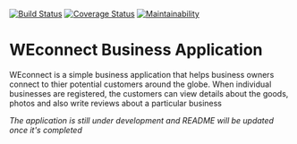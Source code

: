[![Build Status](https://travis-ci.org/xquire24/WEconnect.svg?branch=develop)](https://travis-ci.org/xquire24/WEconnect)
[![Coverage Status](https://coveralls.io/repos/github/xquire24/WEconnect/badge.svg?branch=develop)](https://coveralls.io/github/xquire24/WEconnect?branch=develop)
[![Maintainability](https://api.codeclimate.com/v1/badges/5aef9e0895292bb8fa2a/maintainability)](https://codeclimate.com/github/xquire24/WEconnect/maintainability)
# WEconnect Business Application

WEconnect is a simple business application that helps business owners connect to thier potential customers around the globe. When individual businesses are registered, the customers can view details about the goods, photos and also write reviews about a particular business

*The application is still under development and README will be updated once it's completed*

